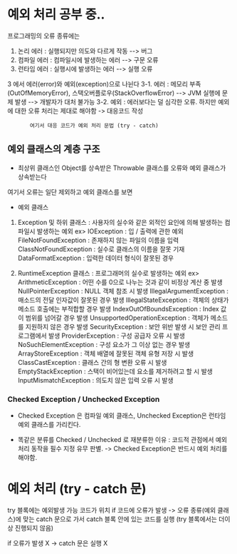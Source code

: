 # 예외 처리 공부 중..
프로그래밍의 오류 종류에는
1. 논리 에러 : 실행되지만 의도와 다르게 작동 --> 버그
2. 컴파일 에러 : 컴파일시에 발생하는 에러 --> 구문 오류 
3. 런타임 에러 : 실행시에 발생하는 에러 --> 실행 오류

3 에서 에러(error)와 예외(exception)으로 나뉜다
3-1. 에러 : 메모리 부족(OutOfMemoryError), 스택오버플로우(StackOverflowError) 
           --> JVM 실행에 문제 발생 
           --> 개발자가 대처 불가능
3-2. 예외 : 에러보다는 덜 심각한 오류.
           하지만 예외에 대한 오류 처리는 제대로 해야함 
           -> 대응코드 작성

           여기서 대응 코드가 예외 처리 문법 (try - catch)


## 예외 클래스의 계층 구조
- 최상위 클래스인 Object를 상속받은 Throwable 클래스를 오류와 예외 클래스가 상속받는다

여기서 오류는 일단 제외하고 예외 클래스를 보면
- 예외 클래스
1. Exception 및 하위 클래스 : 사용자의 실수와 같은 외적인 요인에 의해 발생하는 컴파일시 발생하는 예외
ex> IOException : 입 / 출력에 관한 예외
    FileNotFoundException : 존재하지 않는 파일의 이름을 입력
    ClassNotFoundException : 실수로 클래스의 이름을 잘못 기재
    DataFormatException : 입력한 데이터 형식이 잘못된 경우

2. RuntimeException 클래스 : 프로그래머의 실수로 발생하는 예외
ex> ArithmeticException : 어떤 수를 0으로 나누는 것과 같이 비정상 계산 중 발생
    NullPointerException : NULL 객체 참조 시 발생
    IllegalArgumentException : 매소드의 전달 인자값이 잘못된 경우 발생
    IllegalStateException : 객체의 상태가 메소드 호출에는 부적합할 경우 발생
    IndexOutOfBoundsException : Index 값이 범위를 넘어갈 경우 발생
    UnsupportedOperationException : 객체가 메소드를 지원하지 않은 경우 발생
    SecurityException : 보안 위반 발생 시 보안 관리 프로그램에서 발생
    ProviderException : 구성 공급자 오류 시 발생
    NoSuchElementException : 구성 요소가 그 이상 없는 경우 발생
    ArrayStoreException : 객체 배열에 잘못된 객체 유형 저장 시 발생
    ClassCastException : 클래스 간의 형 변환 오류 시 발생
    EmptyStackException : 스택이 비어있는데 요소를 제거하려고 할 시 발생
    InputMismatchException : 의도치 않은 입력 오류 시 발생


### Checked Exception / Unchecked Exception
- Checked Exception 은 컴파일 예외 클래스, Unchecked Exception은 런타임 예외 클래스를 가리킨다.

- 똑같은 분류를 Checked / Unchecked 로 재분류한 이유 : 코드적 관점에서 예외 처리 동작을 필수 지정 유무 판별. -> Checked Exception은 반드시 예외 처리를 해야함.

# 예외 처리 (try - catch 문)
try 블록에는 예외발생 가능 코드가 위치 
if 코드에 오류가 발생
-> 오류 종류(예외 클래스)에 맞는 catch 문으로 가서 catch 블록 안에 있는 코드를 실행 (try 블록에서는 더이상 진행되지 않음)

if 오류가 발생 X 
-> catch 문은 실행 X

